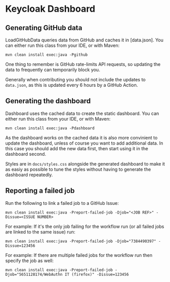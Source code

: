 # Keycloak Dashboard

## Generating GitHub data

LoadGitHubData queries data from GitHub and caches it in [data.json]. You can either run this class from your IDE, or 
with Maven:

```
mvn clean install exec:java -Pgithub
```

One thing to remember is GitHub rate-limits API requests, so updating the data to frequently can temporarily block you.

Generally when contributing you should not include the updates to `data.json`, as this is updated every 6 hours by
a GitHub Action.

## Generating the dashboard

Dashboard uses the cached data to create the static dashboard. You can either run this class from your IDE, or with
Maven:

```
mvn clean install exec:java -Pdashboard
```

As the dashboard works on the cached data it is also more convinient to update the dashboard, unless of course you want
to add additional data. In this case you should add the new data first, then start using it in the dashboard second.

Styles are in `docs/styles.css` alongside the generated dashboard to make it as easiy as possible to tune the styles
without having to generate the dashboard repeatedly.

## Reporting a failed job

Run the following to link a failed job to a GitHub Issue:

```
mvn clean install exec:java -Preport-failed-job -Djob="<JOB REF>" -Dissue=<ISSUE NUMBER>
```

For example: If it's the only job failing for the workflow run (or all failed jobs are linked to the same issue) run:

```
mvn clean install exec:java -Preport-failed-job -Djob="7384490397" -Dissue=123456
```

For example: If there are multiple failed jobs for the workflow run then specify the job as well:

```
mvn clean install exec:java -Preport-failed-job -Djob="5651128174/WebAuthn IT (firefox)" -Dissue=123456
```
